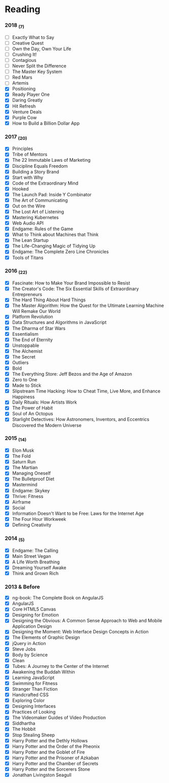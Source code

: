 # Reading

### 2018 <sub>(7)</sub>
 
 - [ ] Exactly What to Say
 - [ ] Creative Quest
 - [ ] Own the Day, Own Your Life
 - [ ] Crushing It!
 - [ ] Contagious
 - [ ] Never Split the Difference
 - [ ] The Master Key System
 - [ ] Red Mars
 - [ ] Artemis
 - [X] Positioning
 - [X] Ready Player One
 - [X] Daring Greatly
 - [X] Hit Refresh
 - [X] Venture Deals
 - [X] Purple Cow
 - [X] How to Build a Billion Dollar App

### 2017 <sub>(20)</sub>

 - [X] Principles
 - [X] Tribe of Mentors
 - [X] The 22 Immutable Laws of Marketing
 - [X] Discipline Equals Freedom
 - [X] Building a Story Brand
 - [X] Start with Why
 - [X] Code of the Extraordinary Mind
 - [X] Hooked
 - [X] The Launch Pad: Inside Y Combinator
 - [X] The Art of Communicating
 - [X] Out on the Wire
 - [X] The Lost Art of Listening
 - [X] Mastering Kubernetes
 - [X] Web Audio API
 - [X] Endgame: Rules of the Game
 - [x] What to Think about Machines that Think
 - [x] The Lean Startup
 - [x] The Life-Changing Magic of Tidying Up
 - [x] Endgame: The Complete Zero Line Chronicles
 - [X] Tools of Titans

### 2016 <sub>(22)</sub>

- [x] Fascinate: How to Make Your Brand Impossible to Resist
- [X] The Creator's Code: The Six Essential Skills of Extraordinary Entrepreneurs
- [X] The Hard Thing About Hard Things
- [X] The Master Algorithm: How the Quest for the Ultimate Learning Machine Will Remake Our World
- [X] Platform Revolution
- [x] Data Structures and Algorithms in JavaScript
- [x] The Dharma of Star Wars
- [x] Essentialism
- [x] The End of Eternity
- [x] Unstoppable
- [x] The Alchemist
- [x] The Secret
- [x] Outliers
- [x] Bold
- [x] The Everything Store: Jeff Bezos and the Age of Amazon
- [x] Zero to One
- [x] Made to Stick
- [x] Slipstream Time Hacking: How to Cheat Time, Live More, and Enhance Happiness
- [x] Daily Rituals: How Artists Work
- [x] The Power of Habit
- [x] Soul of An Octopus
- [x] Starlight Detectives: How Astronomers, Inventors, and Eccentrics Discovered the Modern Universe

### 2015 <sub>(14)</sub>

- [x] Elon Musk
- [x] The Fold
- [x] Saturn Run
- [x] The Martian
- [x] Managing Oneself
- [x] The Bulletproof Diet
- [x] Mastermind
- [x] Endgame: Skykey
- [x] Thrive: Fitness
- [x] Airframe
- [x] Social
- [x] Information Doesn't Want to be Free: Laws for the Internet Age
- [x] The Four Hour Workweek
- [x] Defining Creativity

### 2014 <sub>(5)</sub>

- [x] Endgame: The Calling
- [x] Main Street Vegan
- [x] A Life Worth Breathing
- [x] Dreaming Yourself Awake
- [x] Think and Grown Rich

### 2013 & Before

- [x] ng-book: The Complete Book on AngularJS
- [x] AngularJS
- [x] Core HTML5 Canvas
- [x] Designing for Emotion
- [x] Designing the Obvious: A Common Sense Approach to Web and Mobile Application Design
- [x] Designing the Moment: Web Interface Design Concepts in Action
- [x] The Elements of Graphic Design
- [x] jQuery in Action
- [x] Steve Jobs
- [x] Body by Science
- [x] Clean
- [x] Tubes: A Journey to the Center of the Internet
- [x] Awakening the Buddah Within
- [x] Learning JavaScript
- [x] Swimming for Fitness
- [x] Stranger Than Fiction
- [x] Handcrafted CSS
- [x] Exploring Color
- [x] Designing Interfaces
- [x] Practices of Looking
- [x] The Videomaker Guides of Video Production
- [x] Siddhartha
- [x] The Hobbit
- [x] Stop Stealing Sheep
- [x] Harry Potter and the Dethly Hollows
- [x] Harry Potter and the Order of the Pheonix
- [x] Harry Potter and the Goblet of Fire
- [x] Harry Potter and the Prisoner of Azkaban
- [x] Harry Potter and the Chamber of Secrets
- [x] Harry Potter and the Sorcerers Stone
- [x] Jonathan Livingston Seagull
